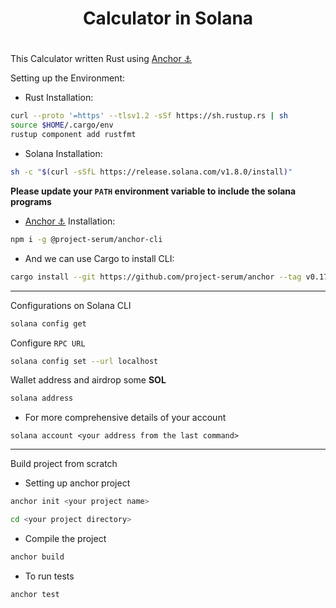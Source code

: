 <div align = "center">
<h1>Calculator in Solana <h1>
</div>

This Calculator written Rust using [Anchor ⚓](https://project-serum.github.io/anchor/getting-started/introduction.html) 

 Setting up the Environment:

* Rust Installation:

```bash
curl --proto '=https' --tlsv1.2 -sSf https://sh.rustup.rs | sh
source $HOME/.cargo/env
rustup component add rustfmt
```

* Solana Installation:

```bash
sh -c "$(curl -sSfL https://release.solana.com/v1.8.0/install)"
```
**Please update your `PATH` environment variable to include the solana programs**

* [Anchor ⚓](https://project-serum.github.io/anchor/getting-started/introduction.html) Installation: 

```bash
npm i -g @project-serum/anchor-cli
```

* And we can use Cargo to install CLI:

```bash
cargo install --git https://github.com/project-serum/anchor --tag v0.17.0 anchor-cli --locked
```

---

 Configurations on Solana CLI

```bash
solana config get
```

Configure `RPC URL`

```bash
solana config set --url localhost
```

Wallet address and airdrop some **SOL**

```bash
solana address
```

* For more comprehensive details of your account

```
solana account <your address from the last command>
```
---

 Build project from scratch

* Setting up anchor project

```bash
anchor init <your project name>

cd <your project directory>
```

* Compile the project

```bash
anchor build
```

* To run tests 

```bash
anchor test
```
